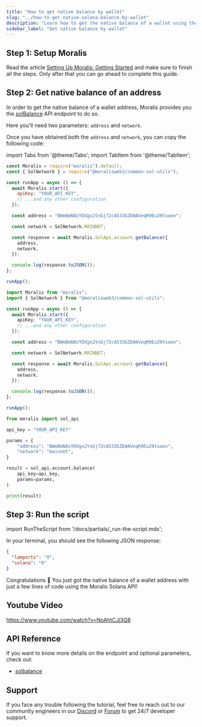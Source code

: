 ```yaml
---
title: "How to get native balance by wallet"
slug: "../how-to-get-native-solana-balance-by-wallet"
description: "Learn how to get the native balance of a wallet using the Moralis Solana API."
sidebar_label: "Get native balance by wallet"
---
```


## Step 1: Setup Moralis

Read the article [Setting Up Moralis: Getting Started](/web3-data-api/solana/get-your-api-key) and make sure to finish all the steps. Only after that you can go ahead to complete this guide.

## Step 2: Get native balance of an address

In order to get the native balance of a wallet address, Moralis provides you the [solBalance](/web3-data-api/solana/reference/sol-balance) API endpoint to do so.

Here you'll need two parameters: `address` and `network`.

Once you have obtained both the `address` and `network`, you can copy the following code:

import Tabs from '@theme/Tabs';
import TabItem from '@theme/TabItem';

<Tabs groupId="programming-language">
  <TabItem value="javascript" label="index.js (JavaScript)" default>

```javascript index.js
const Moralis = require("moralis").default;
const { SolNetwork } = require("@moralisweb3/common-sol-utils");

const runApp = async () => {
  await Moralis.start({
    apiKey: "YOUR_API_KEY",
    // ...and any other configuration
  });

  const address = "BWeBmN8zYDXgx2tnGj72cA533GZEWAVeqR9Eu29txaen";

  const network = SolNetwork.MAINNET;

  const response = await Moralis.SolApi.account.getBalance({
    address,
    network,
  });

  console.log(response.toJSON());
};

runApp();
```

</TabItem>
<TabItem value="typescript" label="index.ts (TypeScript)">

```typescript index.ts
import Moralis from "moralis";
import { SolNetwork } from "@moralisweb3/common-sol-utils";

const runApp = async () => {
  await Moralis.start({
    apiKey: "YOUR_API_KEY",
    // ...and any other configuration
  });

  const address = "BWeBmN8zYDXgx2tnGj72cA533GZEWAVeqR9Eu29txaen";

  const network = SolNetwork.MAINNET;

  const response = await Moralis.SolApi.account.getBalance({
    address,
    network,
  });

  console.log(response.toJSON());
};

runApp();
```

</TabItem>
<TabItem value="python" label="index.py (Python)">

```python index.py
from moralis import sol_api

api_key = "YOUR_API_KEY"

params = {
    "address": "BWeBmN8zYDXgx2tnGj72cA533GZEWAVeqR9Eu29txaen",
    "network": "mainnet",
}

result = sol_api.account.balance(
    api_key=api_key,
    params=params,
)

print(result)
```

</TabItem>
</Tabs>

## Step 3: Run the script

import RunTheScript from '/docs/partials/\_run-the-script.mdx';

<RunTheScript />

In your terminal, you should see the following JSON response:

```json
{
  "lamports": "0",
  "solana": "0"
}
```

Congratulations 🥳 You just got the native balance of a wallet address with just a few lines of code using the Moralis Solana API!

## Youtube Video

https://www.youtube.com/watch?v=NoAhtCJj3Q8

## API Reference

If you want to know more details on the endpoint and optional parameters, check out:

- [solbalance](/web3-data-api/solana/reference/sol-balance)

## Support

If you face any trouble following the tutorial, feel free to reach out to our community engineers in our [Discord](https://moralis.io/discord) or [Forum](https://forum.moralis.io) to get 24/7 developer support.
